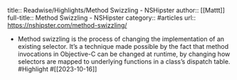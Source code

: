 title:: Readwise/Highlights/Method Swizzling - NSHipster
author:: [[Mattt]]
full-title:: Method Swizzling - NSHipster
category:: #articles
url:: https://nshipster.com/method-swizzling/
- Method swizzling is the process of changing the implementation of an existing selector. It’s a technique made possible by the fact that method invocations in Objective-C can be changed at runtime, by changing how selectors are mapped to underlying functions in a class’s dispatch table. #Highlight #[[2023-10-16]]